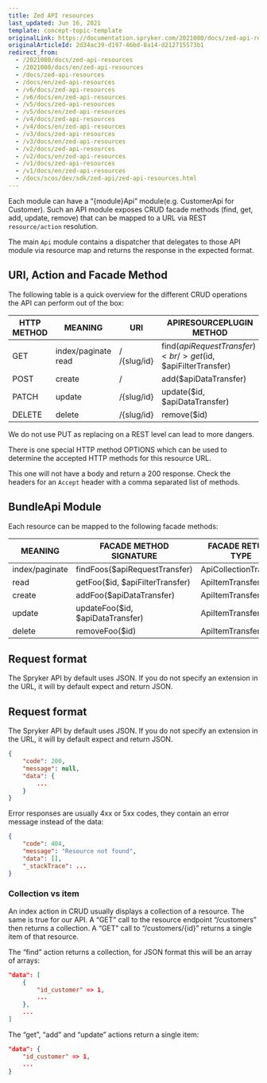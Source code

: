 ```yaml
---
title: Zed API resources
last_updated: Jun 16, 2021
template: concept-topic-template
originalLink: https://documentation.spryker.com/2021080/docs/zed-api-resources
originalArticleId: 2d34ac39-d197-46bd-8a14-d212715573b1
redirect_from:
  - /2021080/docs/zed-api-resources
  - /2021080/docs/en/zed-api-resources
  - /docs/zed-api-resources
  - /docs/en/zed-api-resources
  - /v6/docs/zed-api-resources
  - /v6/docs/en/zed-api-resources
  - /v5/docs/zed-api-resources
  - /v5/docs/en/zed-api-resources
  - /v4/docs/zed-api-resources
  - /v4/docs/en/zed-api-resources
  - /v3/docs/zed-api-resources
  - /v3/docs/en/zed-api-resources
  - /v2/docs/zed-api-resources
  - /v2/docs/en/zed-api-resources
  - /v1/docs/zed-api-resources
  - /v1/docs/en/zed-api-resources
  - /docs/scos/dev/sdk/zed-api/zed-api-resources.html
---
```


Each module can have a “{module}Api” module(e.g. CustomerApi for Customer). Such an API module exposes CRUD facade methods (find, get, add, update, remove) that can be mapped to a URL via REST `resource/action` resolution.

The main `Api` module contains a dispatcher that delegates to those API module via resource map and returns the response in the expected format.

## URI, Action and Facade Method

The following table is a quick overview for the different CRUD operations the API can perform out of the box:

| HTTP METHOD | MEANING	 | URI | APIRESOURCEPLUGIN METHOD |
| --- | --- | --- | --- |
| GET | index/paginate read | /<br/>/{slug/id} | find($apiRequestTransfer)<br/>get($id, $apiFilterTransfer) |
| POST | create	 | / | add($apiDataTransfer) |
| PATCH	 | update | /{slug/id} | update($id, $apiDataTransfer) |
| DELETE | delete | /{slug/id} | remove($id) |

We do not use PUT as replacing on a REST level can lead to more dangers.

There is one special HTTP method OPTIONS which can be used to determine the accepted HTTP methods for this resource URL.

This one will not have a body and return a 200 response. Check the headers for an `Accept` header with a comma separated list of methods.

## BundleApi Module

Each resource can be mapped to the following facade methods:

| MEANING | FACADE METHOD SIGNATURE | FACADE RETURN TYPE |
| --- | --- | --- |
| index/paginate | findFoos($apiRequestTransfer) | ApiCollectionTransfer |
| read	 | getFoo($id, $apiFilterTransfer) | ApiItemTransfer |
| create | 	addFoo($apiDataTransfer) | ApiItemTransfer |
| update | updateFoo($id, $apiDataTransfer) | ApiItemTransfer |
| delete | removeFoo($id) | ApiItemTransfer |

## Request format

The Spryker API by default uses JSON. If you do not specify an extension in the URL, it will by default expect and return JSON.

## Request format

The Spryker API by default uses JSON. If you do not specify an extension in the URL, it will by default expect and return JSON.

```json
{
    "code": 200,
    "message": null,
    "data": {
        ...
    }
}
```

Error responses are usually 4xx or 5xx codes, they contain an error message instead of the data:

```json
{
    "code": 404,
    "message": "Resource not found",
    "data": [],
    "_stackTrace": ...
}
```

### Collection vs item

An index action in CRUD usually displays a collection of a resource. The same is true for our API. A “GET” call to the resource endpoint “/customers” then returns a collection. A “GET” call to “/customers/{id}” returns a single item of that resource.

The “find” action returns a collection, for JSON format this will be an array of arrays:

```json
"data": [
    {
        "id_customer" => 1,
        ...
    },
    ...
]
```

The “get”, “add” and “update” actions return a single item:

```json
"data": {
    "id_customer" => 1,
    ...
}
```
